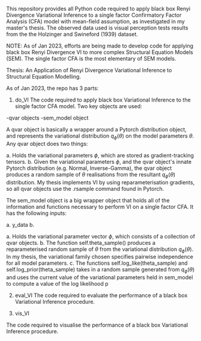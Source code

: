 This repository provides all Python code required to apply black box Renyi Divergence Variational Inference to a single factor Confirmatory Factor Analysis (CFA) model with mean-field assumption, as investigated in my master's thesis. The observed data used is visual perception tests results from the the Holzinger and Swineford (1939) dataset. 

NOTE: As of Jan 2023, efforts are being made to develop code for applying black box Renyi Divergence VI to more complex Structural Equation Models (SEM). The single factor CFA is the most elementary of SEM models. 

Thesis: An Application of Renyi Divergence Variational Inference to Structural Equation Modelling. 

As of Jan 2023, the repo has 3 parts: 
1. do_VI 
The code required to apply black box Variational Inference to the single factor CFA model. Two key objects are used: 

-qvar objects
-sem_model object 

A qvar object is basically a wrapper around a Pytorch distribution object, and represents the variational distribution $q_{\phi}(\theta)$ on the model parameters $\theta$. Any qvar object does two things: 

a. Holds the variational parameters $\phi$, which are stored as gradient-tracking tensors.
b. Given the variational parameters $\phi$, and the qvar object's innate Pytorch distribution (e.g. Normal, Inverse-Gamma), the qvar object produces a random sample of $\theta$ realisations from the resultant $q_{\phi}(\theta)$ distribution. My thesis implements VI by using reparameterisation gradients, so all qvar objects use the .rsample command found in Pytorch.

The sem_model object is a big wrapper object that holds all of the information and functions necessary to perform VI on a single factor CFA. It has the following inputs: 

a. y_data 
b. 

a. Holds the variational parameter vector $\phi$, which consists of a collection of qvar objects. 
b. The function self.theta_sample() produces a reparameterised random sample of $\theta$ from the variational distribution $q_{\phi}(\theta)$. In my thesis, the variational family chosen specifies pairwise independence for all model parameters.
c. The functions self.log_like(theta_sample) and self.log_prior(theta_sample) takes in a random sample generated from $q_{\phi}(\theta)$ and uses the current value of the variational parameters held in sem_model to compute a value of the log likelihood p 


2. eval_VI
The code required to evaluate the performance of a black box Variational Inference procedure. 

3. vis_VI 

The code required to visualise the performance of a black box Variational Inference procedure.
